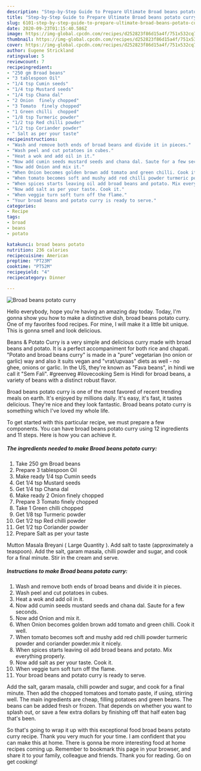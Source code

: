 ```yaml
---
description: "Step-by-Step Guide to Prepare Ultimate Broad beans potato curry"
title: "Step-by-Step Guide to Prepare Ultimate Broad beans potato curry"
slug: 6101-step-by-step-guide-to-prepare-ultimate-broad-beans-potato-curry
date: 2020-09-23T01:15:40.586Z
image: https://img-global.cpcdn.com/recipes/d252823f86d15a4f/751x532cq70/broad-beans-potato-curry-recipe-main-photo.jpg
thumbnail: https://img-global.cpcdn.com/recipes/d252823f86d15a4f/751x532cq70/broad-beans-potato-curry-recipe-main-photo.jpg
cover: https://img-global.cpcdn.com/recipes/d252823f86d15a4f/751x532cq70/broad-beans-potato-curry-recipe-main-photo.jpg
author: Eugene Strickland
ratingvalue: 5
reviewcount: 7
recipeingredient:
- "250 gm Broad beans"
- "3 tablespoon Oil"
- "1/4 tsp Cumin seeds"
- "1/4 tsp Mustard seeds"
- "1/4 tsp Chana dal"
- "2 Onion  finely chopped"
- "3 Tomato  finely chopped"
- "1 Green chilli  chopped"
- "1/8 tsp Turmeric powder"
- "1/2 tsp Red chilli powder"
- "1/2 tsp Coriander powder"
- " Salt as per your taste"
recipeinstructions:
- "Wash and remove both ends of broad beans and divide it in pieces."
- "Wash peel and cut potatoes in cubes."
- "Heat a wok and add oil in it."
- "Now add cumin seeds mustard seeds and chana dal. Saute for a few seconds."
- "Now add Onion and mix it."
- "When Onion becomes golden brown add tomato and green chilli. Cook it well."
- "When tomato becomes soft and mushy add red chilli powder turmeric powder and coriander powder.mix it nicely."
- "When spices starts leaving oil add broad beans and potato. Mix everything properly."
- "Now add salt as per your taste. Cook it."
- "When veggie turn soft turn off the flame."
- "Your broad beans and potato curry is ready to serve."
categories:
- Recipe
tags:
- broad
- beans
- potato

katakunci: broad beans potato 
nutrition: 236 calories
recipecuisine: American
preptime: "PT23M"
cooktime: "PT52M"
recipeyield: "4"
recipecategory: Dinner

---
```



![Broad beans potato curry](https://img-global.cpcdn.com/recipes/d252823f86d15a4f/751x532cq70/broad-beans-potato-curry-recipe-main-photo.jpg)

Hello everybody, hope you're having an amazing day today. Today, I'm gonna show you how to make a distinctive dish, broad beans potato curry. One of my favorites food recipes. For mine, I will make it a little bit unique. This is gonna smell and look delicious.

Beans &amp; Potato Curry is a very simple and delicious curry made with broad beans and potato. It is a perfect accompaniment for both rice and chapati. &#34;Potato and broad beans curry&#34; is made in a &#34;pure&#34; vegetarian (no onion or garlic) way and also it suits vegan and &#34;vrat/upvaas&#34; diets as well - no ghee, onions or garlic. In the US, they&#39;re known as &#34;Fava beans&#34;, in hindi we call it &#34;Sem Fali&#34;. #greenveg #ilovecooking Sem is Hindi for broad beans, a variety of beans with a distinct robust flavor.

Broad beans potato curry is one of the most favored of recent trending meals on earth. It's enjoyed by millions daily. It's easy, it's fast, it tastes delicious. They're nice and they look fantastic. Broad beans potato curry is something which I've loved my whole life.


To get started with this particular recipe, we must prepare a few components. You can have broad beans potato curry using 12 ingredients and 11 steps. Here is how you can achieve it.

<!--inarticleads1-->

##### The ingredients needed to make Broad beans potato curry:

1. Take 250 gm Broad beans
1. Prepare 3 tablespoon Oil
1. Make ready 1/4 tsp Cumin seeds
1. Get 1/4 tsp Mustard seeds
1. Get 1/4 tsp Chana dal
1. Make ready 2 Onion  finely chopped
1. Prepare 3 Tomato  finely chopped
1. Take 1 Green chilli  chopped
1. Get 1/8 tsp Turmeric powder
1. Get 1/2 tsp Red chilli powder
1. Get 1/2 tsp Coriander powder
1. Prepare  Salt as per your taste


Mutton Masala Breyani ( Large Quantity ). Add salt to taste (approximately a teaspoon). Add the salt, garam masala, chilli powder and sugar, and cook for a final minute. Stir in the cream and serve. 

<!--inarticleads2-->

##### Instructions to make Broad beans potato curry:

1. Wash and remove both ends of broad beans and divide it in pieces.
1. Wash peel and cut potatoes in cubes.
1. Heat a wok and add oil in it.
1. Now add cumin seeds mustard seeds and chana dal. Saute for a few seconds.
1. Now add Onion and mix it.
1. When Onion becomes golden brown add tomato and green chilli. Cook it well.
1. When tomato becomes soft and mushy add red chilli powder turmeric powder and coriander powder.mix it nicely.
1. When spices starts leaving oil add broad beans and potato. Mix everything properly.
1. Now add salt as per your taste. Cook it.
1. When veggie turn soft turn off the flame.
1. Your broad beans and potato curry is ready to serve.


Add the salt, garam masala, chilli powder and sugar, and cook for a final minute. Then add the chopped tomatoes and tomato paste, if using, stirring well. The main ingredients are cheap, filling potatoes and green beans. The beans can be added fresh or frozen. That depends on whether you want to splash out, or save a few extra dollars by finishing off that half eaten bag that&#39;s been. 

So that's going to wrap it up with this exceptional food broad beans potato curry recipe. Thank you very much for your time. I am confident that you can make this at home. There is gonna be more interesting food at home recipes coming up. Remember to bookmark this page in your browser, and share it to your family, colleague and friends. Thank you for reading. Go on get cooking!
